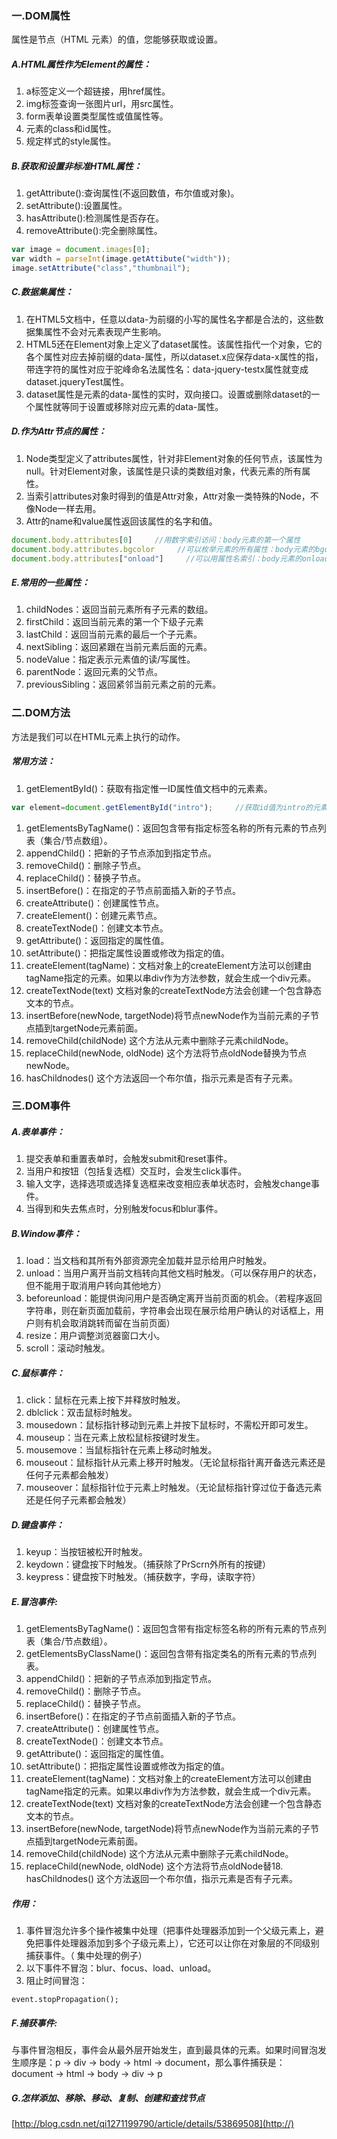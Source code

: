 ### 一.DOM属性
属性是节点（HTML 元素）的值，您能够获取或设置。
##### A.HTML属性作为Element的属性：
1. a标签定义一个超链接，用href属性。
2. img标签查询一张图片url，用src属性。
3. form表单设置类型属性或值属性等。
4. 元素的class和id属性。
5. 规定样式的style属性。

##### B.获取和设置非标准HTML属性：
1. getAttribute():查询属性(不返回数值，布尔值或对象)。
2. setAttribute():设置属性。
3. hasAttribute():检测属性是否存在。
4. removeAttribute():完全删除属性。
  ``` js
  var image = document.images[0];
  var width = parseInt(image.getAttibute("width"));
  image.setAttribute("class","thumbnail");
  ```

##### C.数据集属性：
1. 在HTML5文档中，任意以data-为前缀的小写的属性名字都是合法的，这些数据集属性不会对元素表现产生影响。
2. HTML5还在Element对象上定义了dataset属性。该属性指代一个对象，它的各个属性对应去掉前缀的data-属性，所以dataset.x应保存data-x属性的指，带连字符的属性对应于驼峰命名法属性名：data-jquery-testx属性就变成dataset.jqueryTest属性。
3. dataset属性是元素的data-属性的实时，双向接口。设置或删除dataset的一个属性就等同于设置或移除对应元素的data-属性。

##### D.作为Attr节点的属性：
1. Node类型定义了attributes属性，针对非Element对象的任何节点，该属性为null。针对Element对象，该属性是只读的类数组对象，代表元素的所有属性。
2. 当索引attributes对象时得到的值是Attr对象，Attr对象一类特殊的Node，不像Node一样去用。
3. Attr的name和value属性返回该属性的名字和值。

  ``` js
  document.body.attributes[0]     //用数字索引访问：body元素的第一个属性
  document.body.attributes.bgcolor     //可以枚举元素的所有属性：body元素的bgcolor属性
  document.body.attributes["onload"]     //可以用属性名索引：body元素的onload属性
  ```

##### E.常用的一些属性：

1. childNodes：返回当前元素所有子元素的数组。
1. firstChild：返回当前元素的第一个下级子元素
1. lastChild：返回当前元素的最后一个子元素。
1. nextSibling：返回紧跟在当前元素后面的元素。
1. nodeValue：指定表示元素值的读/写属性。
1. parentNode：返回元素的父节点。
1. previousSibling：返回紧邻当前元素之前的元素。

### 二.DOM方法
方法是我们可以在HTML元素上执行的动作。
##### 常用方法：
1. getElementById()：获取有指定惟一ID属性值文档中的元素素。

  ``` js
  var element=document.getElementById("intro");     //获取id值为intro的元素
  ```

1. getElementsByTagName()：返回包含带有指定标签名称的所有元素的节点列表（集合/节点数组）。
1. appendChild()：把新的子节点添加到指定节点。
1. removeChild()：删除子节点。
1. replaceChild()：替换子节点。
1. insertBefore()：在指定的子节点前面插入新的子节点。
1. createAttribute()：创建属性节点。
1. createElement()：创建元素节点。
1. createTextNode()：创建文本节点。
1. getAttribute()：返回指定的属性值。
1. setAttribute()：把指定属性设置或修改为指定的值。
1. createElement(tagName)：文档对象上的createElement方法可以创建由tagName指定的元素。如果以串div作为方法参数，就会生成一个div元素。
1. createTextNode(text) 文档对象的createTextNode方法会创建一个包含静态文本的节点。
1. insertBefore(newNode, targetNode)将节点newNode作为当前元素的子节点插到targetNode元素前面。
1. removeChild(childNode) 这个方法从元素中删除子元素childNode。
1. replaceChild(newNode, oldNode) 这个方法将节点oldNode替换为节点newNode。
1. hasChildnodes() 这个方法返回一个布尔值，指示元素是否有子元素。

### 三.DOM事件
##### A.表单事件：
1. 提交表单和重置表单时，会触发submit和reset事件。
1. 当用户和按钮（包括复选框）交互时，会发生click事件。
1. 输入文字，选择选项或选择复选框来改变相应表单状态时，会触发change事件。
1. 当得到和失去焦点时，分别触发focus和blur事件。

##### B.Window事件：
1. load：当文档和其所有外部资源完全加载并显示给用户时触发。
1. unload：当用户离开当前文档转向其他文档时触发。（可以保存用户的状态，但不能用于取消用户转向其他地方）
1. beforeunload：能提供询问用户是否确定离开当前页面的机会。（若程序返回字符串，则在新页面加载前，字符串会出现在展示给用户确认的对话框上，用户则有机会取消跳转而留在当前页面）
1. resize：用户调整浏览器窗口大小。
1. scroll：滚动时触发。

##### C.鼠标事件：
1. click：鼠标在元素上按下并释放时触发。
1. dblclick：双击鼠标时触发。
1. mousedown：鼠标指针移动到元素上并按下鼠标时，不需松开即可发生。
1. mouseup：当在元素上放松鼠标按键时发生。
1. mousemove：当鼠标指针在元素上移动时触发。
1. mouseout：鼠标指针从元素上移开时触发。（无论鼠标指针离开备选元素还是任何子元素都会触发）
1. mouseover：鼠标指针位于元素上时触发。（无论鼠标指针穿过位于备选元素还是任何子元素都会触发）

##### D.键盘事件：
1. keyup：当按钮被松开时触发。
1. keydown：键盘按下时触发。（捕获除了PrScrn外所有的按键）
1. keypress：键盘按下时触发。（捕获数字，字母，读取字符）

##### E.冒泡事件:
1. getElementsByTagName()：返回包含带有指定标签名称的所有元素的节点列表（集合/节点数组）。
1. getElementsByClassName()：返回包含带有指定类名的所有元素的节点列表。
1. appendChild()：把新的子节点添加到指定节点。
1. removeChild()：删除子节点。
1. replaceChild()：替换子节点。
1. insertBefore()：在指定的子节点前面插入新的子节点。
1. createAttribute()：创建属性节点。
1. createTextNode()：创建文本节点。
1. getAttribute()：返回指定的属性值。
1. setAttribute()：把指定属性设置或修改为指定的值。
1. createElement(tagName)：文档对象上的createElement方法可以创建由tagName指定的元素。如果以串div作为方法参数，就会生成一个div元素。
1. createTextNode(text) 文档对象的createTextNode方法会创建一个包含静态文本的节点。
1. insertBefore(newNode, targetNode)将节点newNode作为当前元素的子节点插到targetNode元素前面。
1. removeChild(childNode) 这个方法从元素中删除子元素childNode。
1. replaceChild(newNode, oldNode) 这个方法将节点oldNode替18. hasChildnodes() 这个方法返回一个布尔值，指示元素是否有子元素。

##### 作用：
1. 事件冒泡允许多个操作被集中处理（把事件处理器添加到一个父级元素上，避免把事件处理器添加到多个子级元素上），它还可以让你在对象层的不同级别捕获事件。（ 集中处理的例子）
1. 以下事件不冒泡：blur、focus、load、unload。
1. 阻止时间冒泡：
  ```
  event.stopPropagation();
  ```

##### F.捕获事件:
  与事件冒泡相反，事件会从最外层开始发生，直到最具体的元素。如果时间冒泡发生顺序是：p -> div -> body -> html -> document，那么事件捕获是：document -> html -> body -> div -> p

##### G.怎样添加、移除、移动、复制、创建和查找节点

[http://blog.csdn.net/qi1271199790/article/details/53869508](http://)

